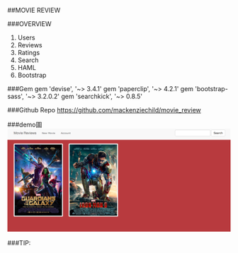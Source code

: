 ##MOVIE REVIEW

###OVERVIEW
1. Users
2. Reviews
3. Ratings
4. Search
5. HAML
6. Bootstrap


###Gem
gem 'devise', '~> 3.4.1'
gem 'paperclip', '~> 4.2.1'
gem 'bootstrap-sass', '~> 3.2.0.2'
gem 'searchkick', '~> 0.8.5'


###Github Repo
https://github.com/mackenziechild/movie_review


###demo圖
![demo1](https://github.com/coolsea/rails-12in12-movie_review/raw/master/app/assets/images/2015-02-10.png)


###TIP:
